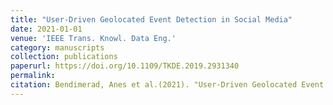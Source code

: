 ```yaml
---
title: "User-Driven Geolocated Event Detection in Social Media"
date: 2021-01-01
venue: 'IEEE Trans. Knowl. Data Eng.'
category: manuscripts
collection: publications
paperurl: https://doi.org/10.1109/TKDE.2019.2931340
permalink: 
citation: Bendimerad, Anes et al.(2021). "User-Driven Geolocated Event Detection in Social Media". IEEE Trans. Knowl. Data Eng.. 33(2).
---
```

